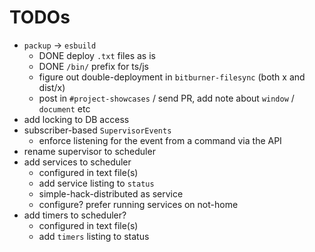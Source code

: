 # TODOs

* `packup` -> `esbuild`
  * DONE deploy `.txt` files as is
  * DONE `/bin/` prefix for ts/js
  * figure out double-deployment in `bitburner-filesync` (both x and dist/x)
  * post in `#project-showcases` / send PR, add note about `window` / `document` etc
* add locking to DB access
* subscriber-based `SupervisorEvents`
  * enforce listening for the event from a command via the API
* rename supervisor to scheduler
* add services to scheduler
  * configured in text file(s)
  * add service listing to `status`
  * simple-hack-distributed as service
  * configure? prefer running services on not-home
* add timers to scheduler?
  * configured in text file(s)
  * add `timers` listing to status
